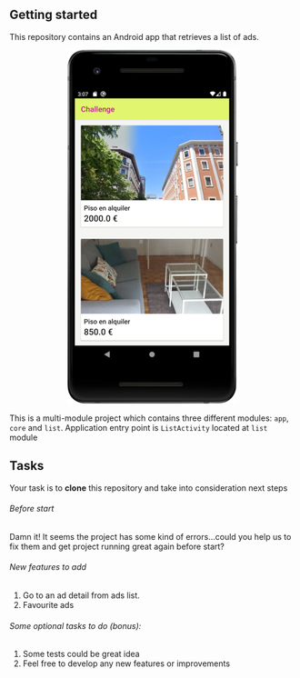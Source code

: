 ## Getting started

This repository contains an Android app that retrieves a list of ads.

<p align="center">
  <img src="./art/list.png">
</p>

This is a multi-module project which contains three different modules: ``app``, ``core`` and ``list``. Application entry point is ``ListActivity`` located at ``list`` module

## Tasks

Your task is to **clone** this repository and take into consideration next steps

###### Before start
Damn it! It seems the project has some kind of errors...could you help us to fix them and get project running great again before start?

###### New features to add

1. Go to an ad detail from ads list.
2. Favourite ads

###### Some optional tasks to do (bonus):

1. Some tests could be great idea
2. Feel free to develop any new features or improvements
